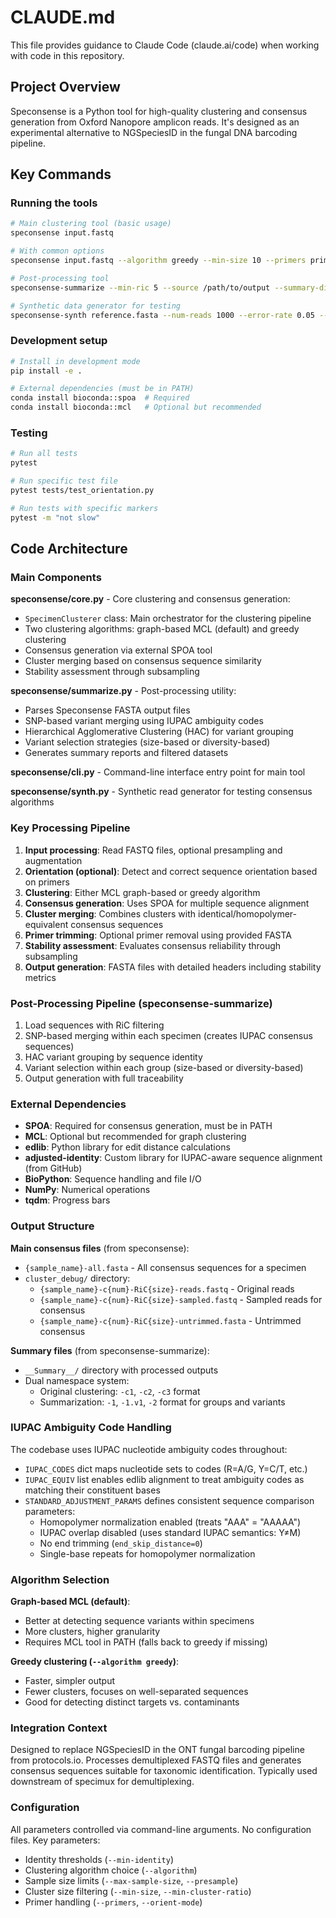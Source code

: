 # CLAUDE.md

This file provides guidance to Claude Code (claude.ai/code) when working with code in this repository.

## Project Overview

Speconsense is a Python tool for high-quality clustering and consensus generation from Oxford Nanopore amplicon reads. It's designed as an experimental alternative to NGSpeciesID in the fungal DNA barcoding pipeline.

## Key Commands

### Running the tools
```bash
# Main clustering tool (basic usage)
speconsense input.fastq

# With common options
speconsense input.fastq --algorithm greedy --min-size 10 --primers primers.fasta

# Post-processing tool
speconsense-summarize --min-ric 5 --source /path/to/output --summary-dir MyResults

# Synthetic data generator for testing
speconsense-synth reference.fasta --num-reads 1000 --error-rate 0.05 --output synthetic.fastq
```

### Development setup
```bash
# Install in development mode
pip install -e .

# External dependencies (must be in PATH)
conda install bioconda::spoa  # Required
conda install bioconda::mcl   # Optional but recommended
```

### Testing
```bash
# Run all tests
pytest

# Run specific test file
pytest tests/test_orientation.py

# Run tests with specific markers
pytest -m "not slow"
```

## Code Architecture

### Main Components

**speconsense/core.py** - Core clustering and consensus generation:
- `SpecimenClusterer` class: Main orchestrator for the clustering pipeline
- Two clustering algorithms: graph-based MCL (default) and greedy clustering
- Consensus generation via external SPOA tool
- Cluster merging based on consensus sequence similarity
- Stability assessment through subsampling

**speconsense/summarize.py** - Post-processing utility:
- Parses Speconsense FASTA output files
- SNP-based variant merging using IUPAC ambiguity codes
- Hierarchical Agglomerative Clustering (HAC) for variant grouping
- Variant selection strategies (size-based or diversity-based)
- Generates summary reports and filtered datasets

**speconsense/cli.py** - Command-line interface entry point for main tool

**speconsense/synth.py** - Synthetic read generator for testing consensus algorithms

### Key Processing Pipeline

1. **Input processing**: Read FASTQ files, optional presampling and augmentation
2. **Orientation (optional)**: Detect and correct sequence orientation based on primers
3. **Clustering**: Either MCL graph-based or greedy algorithm
4. **Consensus generation**: Uses SPOA for multiple sequence alignment
5. **Cluster merging**: Combines clusters with identical/homopolymer-equivalent consensus sequences
6. **Primer trimming**: Optional primer removal using provided FASTA
7. **Stability assessment**: Evaluates consensus reliability through subsampling
8. **Output generation**: FASTA files with detailed headers including stability metrics

### Post-Processing Pipeline (speconsense-summarize)

1. Load sequences with RiC filtering
2. SNP-based merging within each specimen (creates IUPAC consensus sequences)
3. HAC variant grouping by sequence identity
4. Variant selection within each group (size-based or diversity-based)
5. Output generation with full traceability

### External Dependencies

- **SPOA**: Required for consensus generation, must be in PATH
- **MCL**: Optional but recommended for graph clustering
- **edlib**: Python library for edit distance calculations
- **adjusted-identity**: Custom library for IUPAC-aware sequence alignment (from GitHub)
- **BioPython**: Sequence handling and file I/O
- **NumPy**: Numerical operations
- **tqdm**: Progress bars

### Output Structure

**Main consensus files** (from speconsense):
- `{sample_name}-all.fasta` - All consensus sequences for a specimen
- `cluster_debug/` directory:
  - `{sample_name}-c{num}-RiC{size}-reads.fastq` - Original reads
  - `{sample_name}-c{num}-RiC{size}-sampled.fastq` - Sampled reads for consensus
  - `{sample_name}-c{num}-RiC{size}-untrimmed.fasta` - Untrimmed consensus

**Summary files** (from speconsense-summarize):
- `__Summary__/` directory with processed outputs
- Dual namespace system:
  - Original clustering: `-c1`, `-c2`, `-c3` format
  - Summarization: `-1`, `-1.v1`, `-2` format for groups and variants

### IUPAC Ambiguity Code Handling

The codebase uses IUPAC nucleotide ambiguity codes throughout:
- `IUPAC_CODES` dict maps nucleotide sets to codes (R=A/G, Y=C/T, etc.)
- `IUPAC_EQUIV` list enables edlib alignment to treat ambiguity codes as matching their constituent bases
- `STANDARD_ADJUSTMENT_PARAMS` defines consistent sequence comparison parameters:
  - Homopolymer normalization enabled (treats "AAA" = "AAAAA")
  - IUPAC overlap disabled (uses standard IUPAC semantics: Y≠M)
  - No end trimming (`end_skip_distance=0`)
  - Single-base repeats for homopolymer normalization

### Algorithm Selection

**Graph-based MCL (default)**:
- Better at detecting sequence variants within specimens
- More clusters, higher granularity
- Requires MCL tool in PATH (falls back to greedy if missing)

**Greedy clustering (`--algorithm greedy`)**:
- Faster, simpler output
- Fewer clusters, focuses on well-separated sequences
- Good for detecting distinct targets vs. contaminants

### Integration Context

Designed to replace NGSpeciesID in the ONT fungal barcoding pipeline from protocols.io. Processes demultiplexed FASTQ files and generates consensus sequences suitable for taxonomic identification. Typically used downstream of specimux for demultiplexing.

### Configuration

All parameters controlled via command-line arguments. No configuration files. Key parameters:
- Identity thresholds (`--min-identity`)
- Clustering algorithm choice (`--algorithm`)
- Sample size limits (`--max-sample-size`, `--presample`)
- Cluster size filtering (`--min-size`, `--min-cluster-ratio`)
- Primer handling (`--primers`, `--orient-mode`)
